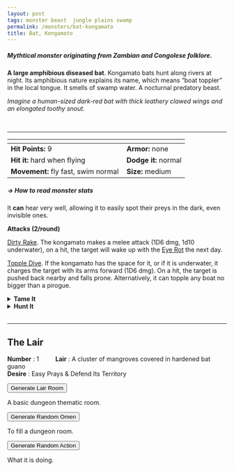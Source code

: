 ```yaml
---
layout: post
tags: monster beast  jungle plains swamp
permalink: /monsters/bat-kongamato
title: Bat, Kongamato
---
```


##### Mythtical monster originating from Zambian and Congolese folklore.

**A large amphibious diseased bat**. Kongamato bats hunt along rivers at night. Its amphibious nature explains its name, which means “boat toppler” in the local tongue. It smells of swamp water.  A nocturnal predatory beast.

_Imagine a human-sized dark-red bat with thick leathery clawed wings and an elongated toothy snout._

<br>

---


|  <span style="display: inline-block; width:250px"></span>  |  |
| -------- | --------|
| **Hit Points:** 9 | **Armor:** none |
| **Hit it:** hard when flying | **Dodge it:** normal |
| **Movement:** fly fast, swim normal  |  **Size:** medium | 

##### <span class="tooltip" data-tooltip="Armor = damage reduction · · · Easy/Normal/Hard = roll above 10/15/20 to beat">→ How to read monster stats</span>

It **can** hear very well, allowing it to easily spot their preys in the dark, even invisible ones.

**Attacks (2/round)**

<ins>Dirty Rake</ins>. The kongamato makes a melee attack (1D6 dmg, 1d10 underwater), on a hit, the target will wake up with the [Eye Rot](/2024/01/01/eye-rot/) the next day.

<ins>Topple Dive</ins>. If the kongamato has the space for it, or if it is underwater, it charges the target with its arms forward (1D6 dmg). On a hit, the target is pushed back nearby and falls prone. Alternatively, it can topple any boat no bigger than a pirogue.
<br>

<details markdown="1">
<summary style="font-weight: bold;">Tame It</summary>
If you have captured this beast, you can spend the equivalent of 2 [bags of gold](/2024/06/26/currency/) in food between two adventures to tame it. It is now one of your <span class="tooltip" data-tooltip="You can bring a follower in your adventures if you dedicate a Psyche slot to it."><i>followers</i></span>. Each extra bag of gold spent training the beast teaches it a one-word order. Otherwise, it only acts to eat or in self-defence. 
</details>

<details markdown="1">
<summary style="font-weight: bold;">Hunt It</summary>
Kongamato fur is waterproof. You would still need the skin of two to make an outfit. Its guano or flesh can be used as a carrier of [Eye Rot](/2024/01/01/eye-rot/) disease.

If you have access to an artisan and a workshop, you can spend loot between two adventures to create something with parts of the beast. The object you craft can be anything mostly made of the provided materials. It will have the value of what you [invest in it](/2024/06/26/currency/#values). Discuss what you want with the referee.
</details>

<br>

---

## The Lair

**Number** : 1 <span style="display: inline-block; width:30px"></span>
**Lair** : A cluster of mangroves covered in hardened bat guano <span style="display: inline-block; width:30px"></span> <br>
**Desire** : Easy Prays & Defend Its Territory

<button id="room-btn">Generate Lair Room</button>
<p id="RoomResult">A basic dungeon thematic room.</p>

<button id="generate-btn">Generate Random Omen</button>
<p id="RoamResult">To fill a dungeon room.</p>

<button onclick="generateMood()">Generate Random Action</button>
<p id="MoodResult">What it is doing.</p>
<script src="/scripts/generateMood.js"></script>

<br>



 
 <script src="https://code.jquery.com/jquery-3.6.0.min.js"></script>
<script>
      $(document).ready(function() {
        function generateResult(buttonId, resultId, columnRangeStart, columnRangeEnd) {
          $(buttonId).click(function() {
            var searchValue = "0009"; // Change this to the actual value you need

            $.get("/CSV/Monster - Index.csv", function(data) {
              var rows = data.split("\n").slice(1);
              var matchingRows = rows.filter(function(row) {
                var columns = row.split(",");
                return columns[0] === searchValue;
              });

              var selectedRow = matchingRows[Math.floor(Math.random() * matchingRows.length)];
              var selectedCell = selectedRow.split(",")[Math.floor(Math.random() * (columnRangeEnd - columnRangeStart + 1)) + columnRangeStart];

              $(resultId).html(selectedCell); // Use .html() to insert HTML content
            });
          });
        }

        generateResult("#room-btn", "#RoomResult", 38, 43);
        generateResult("#generate-btn", "#RoamResult", 3, 8);
      });
    </script>
